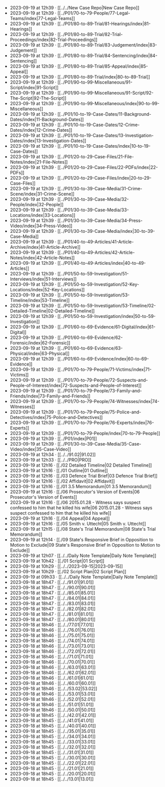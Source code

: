 - 2023-09-19 at 12h39 · [[../../New Case Repo|New Case Repo]]
- 2023-09-19 at 12h39 · [[../P01/70-to-79-People/77-Legal-Teams/index|77-Legal-Teams]]
- 2023-09-19 at 12h39 · [[../P01/80-to-89-Trial/81-Hearings/index|81-Hearings]]
- 2023-09-19 at 12h39 · [[../P01/80-to-89-Trial/82-Trial-Proceedings/index|82-Trial-Proceedings]]
- 2023-09-19 at 12h39 · [[../P01/80-to-89-Trial/83-Judgement/index|83-Judgement]]
- 2023-09-19 at 12h39 · [[../P01/80-to-89-Trial/84-Sentencing/index|84-Sentencing]]
- 2023-09-19 at 12h39 · [[../P01/80-to-89-Trial/85-Appeal/index|85-Appeal]]
- 2023-09-19 at 12h39 · [[../P01/80-to-89-Trial/index|80-to-89-Trial]]
- 2023-09-19 at 12h39 · [[../P01/90-to-99-Miscellaneous/91-Script/index|91-Script]]
- 2023-09-19 at 12h39 · [[../P01/90-to-99-Miscellaneous/91-Script/92-The-Script|92-The-Script]]
- 2023-09-19 at 12h39 · [[../P01/90-to-99-Miscellaneous/index|90-to-99-Miscellaneous]]
- 2023-09-19 at 12h39 · [[../P01/10-to-19-Case-Dates/11-Background-Dates/index|11-Background-Dates]]
- 2023-09-19 at 12h39 · [[../P01/10-to-19-Case-Dates/12-Crime-Dates/index|12-Crime-Dates]]
- 2023-09-19 at 12h39 · [[../P01/10-to-19-Case-Dates/13-Investigation-Dates/index|13-Investigation-Dates]]
- 2023-09-19 at 12h39 · [[../P01/10-to-19-Case-Dates/index|10-to-19-Case-Dates]]
- 2023-09-19 at 12h39 · [[../P01/20-to-29-Case-Files/21-File-Notes/index|21-File-Notes]]
- 2023-09-19 at 12h39 · [[../P01/20-to-29-Case-Files/22-PDFs/index|22-PDFs]]
- 2023-09-19 at 12h39 · [[../P01/20-to-29-Case-Files/index|20-to-29-Case-Files]]
- 2023-09-19 at 12h39 · [[../P01/30-to-39-Case-Media/31-Crime-Scene/index|31-Crime-Scene]]
- 2023-09-19 at 12h39 · [[../P01/30-to-39-Case-Media/32-People/index|32-People]]
- 2023-09-19 at 12h39 · [[../P01/30-to-39-Case-Media/33-Locations/index|33-Locations]]
- 2023-09-19 at 12h39 · [[../P01/30-to-39-Case-Media/34-Press-Video/index|34-Press-Video]]
- 2023-09-19 at 12h39 · [[../P01/30-to-39-Case-Media/index|30-to-39-Case-Media]]
- 2023-09-19 at 12h39 · [[../P01/40-to-49-Articles/41-Article-Archive/index|41-Article-Archive]]
- 2023-09-19 at 12h39 · [[../P01/40-to-49-Articles/42-Article-Notes/index|42-Article-Notes]]
- 2023-09-19 at 12h39 · [[../P01/40-to-49-Articles/index|40-to-49-Articles]]
- 2023-09-19 at 12h39 · [[../P01/50-to-59-Investigation/51-Interviews/index|51-Interviews]]
- 2023-09-19 at 12h39 · [[../P01/50-to-59-Investigation/52-Key-Locations/index|52-Key-Locations]]
- 2023-09-19 at 12h39 · [[../P01/50-to-59-Investigation/53-Timeline/index|53-Timeline]]
- 2023-09-19 at 12h39 · [[../P01/50-to-59-Investigation/53-Timeline/02-Detailed-Timeline|02-Detailed-Timeline]]
- 2023-09-19 at 12h39 · [[../P01/50-to-59-Investigation/index|50-to-59-Investigation]]
- 2023-09-19 at 12h39 · [[../P01/60-to-69-Evidence/61-Digital/index|61-Digital]]
- 2023-09-19 at 12h39 · [[../P01/60-to-69-Evidence/62-Forensic/index|62-Forensic]]
- 2023-09-19 at 12h39 · [[../P01/60-to-69-Evidence/63-Physical/index|63-Physical]]
- 2023-09-19 at 12h39 · [[../P01/60-to-69-Evidence/index|60-to-69-Evidence]]
- 2023-09-19 at 12h39 · [[../P01/70-to-79-People/71-Victims/index|71-Victims]]
- 2023-09-19 at 12h39 · [[../P01/70-to-79-People/72-Suspects-and-People-of-Interest/index|72-Suspects-and-People-of-Interest]]
- 2023-09-19 at 12h39 · [[../P01/70-to-79-People/73-Family-and-Friends/index|73-Family-and-Friends]]
- 2023-09-19 at 12h39 · [[../P01/70-to-79-People/74-Witnesses/index|74-Witnesses]]
- 2023-09-19 at 12h39 · [[../P01/70-to-79-People/75-Police-and-Detectives/index|75-Police-and-Detectives]]
- 2023-09-19 at 12h39 · [[../P01/70-to-79-People/76-Experts/index|76-Experts]]
- 2023-09-19 at 12h39 · [[../P01/70-to-79-People/index|70-to-79-People]]
- 2023-09-19 at 12h39 · [[../P01/index|P01]]
- 2023-09-19 at 12h39 · [[../P01/30-to-39-Case-Media/35-Case-Video/index|35-Case-Video]]
- 2023-09-19 at 12h34 · [[../../91.02|91.02]]
- 2023-09-19 at 12h33 · [[../../PRO|PRO]]
- 2023-09-19 at 12h16 · [[./02 Detailed Timeline|02 Detailed Timeline]]
- 2023-09-19 at 12h16 · [[./01 Outline|01 Outline]]
- 2023-09-19 at 12h16 · [[./03 Defence Trial Brief|03 Defence Trial Brief]]
- 2023-09-19 at 12h16 · [[./02 Affidavit|02 Affidavit]]
- 2023-09-19 at 12h16 · [[./01 3.5 Memorandum|01 3.5 Memorandum]]
- 2023-09-19 at 12h16 · [[./06 Prosecutor's Version of Events|06 Prosecutor's Version of Events]]
- 2023-09-19 at 12h16 · [[./06 2015.01.28 - Witness says suspect confessed to him that he killed his wife|06 2015.01.28 - Witness says suspect confessed to him that he killed his wife]]
- 2023-09-19 at 12h16 · [[./04 Appeal|04 Appeal]]
- 2023-09-19 at 12h16 · [[./05 Smith v. Uttecht|05 Smith v. Uttecht]]
- 2023-09-19 at 12h15 · [[./08 State's Trial Memorandum|08 State's Trial Memorandum]]
- 2023-09-19 at 12h14 · [[./09 State's Responsive Brief in Opposition to Motion to Exclude|09 State's Responsive Brief in Opposition to Motion to Exclude]]
- 2023-09-19 at 12h07 · [[../../Daily Note Template|Daily Note Template]]
- 2023-09-19 at 10h42 · [[./01 Script|01 Script]]
- 2023-09-19 at 10h29 · [[../../2023-09-15|2023-09-15]]
- 2023-09-19 at 10h29 · [[./02 Script Plan|02 Script Plan]]
- 2023-09-19 at 09h33 · [[../../Daily Note Template|Daily Note Template]]
- 2023-09-18 at 18h47 · [[../../91.01|91.01]]
- 2023-09-18 at 18h47 · [[../../90.01|90.01]]
- 2023-09-18 at 18h47 · [[../../85.01|85.01]]
- 2023-09-18 at 18h47 · [[../../84.01|84.01]]
- 2023-09-18 at 18h47 · [[../../83.01|83.01]]
- 2023-09-18 at 18h47 · [[../../82.01|82.01]]
- 2023-09-18 at 18h47 · [[../../81.01|81.01]]
- 2023-09-18 at 18h47 · [[../../80.01|80.01]]
- 2023-09-18 at 18h46 · [[../../77.01|77.01]]
- 2023-09-18 at 18h46 · [[../../76.01|76.01]]
- 2023-09-18 at 18h46 · [[../../75.01|75.01]]
- 2023-09-18 at 18h46 · [[../../74.01|74.01]]
- 2023-09-18 at 18h46 · [[../../73.01|73.01]]
- 2023-09-18 at 18h46 · [[../../72.01|72.01]]
- 2023-09-18 at 18h46 · [[../../71.01|71.01]]
- 2023-09-18 at 18h46 · [[../../70.01|70.01]]
- 2023-09-18 at 18h46 · [[../../63.01|63.01]]
- 2023-09-18 at 18h46 · [[../../62.01|62.01]]
- 2023-09-18 at 18h46 · [[../../61.01|61.01]]
- 2023-09-18 at 18h46 · [[../../60.01|60.01]]
- 2023-09-18 at 18h46 · [[../../53.02|53.02]]
- 2023-09-18 at 18h46 · [[../../53.01|53.01]]
- 2023-09-18 at 18h46 · [[../../52.01|52.01]]
- 2023-09-18 at 18h46 · [[../../51.01|51.01]]
- 2023-09-18 at 18h46 · [[../../50.01|50.01]]
- 2023-09-18 at 18h45 · [[../../42.01|42.01]]
- 2023-09-18 at 18h45 · [[../../41.01|41.01]]
- 2023-09-18 at 18h45 · [[../../40.01|40.01]]
- 2023-09-18 at 18h45 · [[../../35.01|35.01]]
- 2023-09-18 at 18h45 · [[../../34.01|34.01]]
- 2023-09-18 at 18h45 · [[../../33.01|33.01]]
- 2023-09-18 at 18h45 · [[../../32.01|32.01]]
- 2023-09-18 at 18h45 · [[../../31.01|31.01]]
- 2023-09-18 at 18h45 · [[../../30.01|30.01]]
- 2023-09-18 at 18h45 · [[../../22.01|22.01]]
- 2023-09-18 at 18h45 · [[../../21.01|21.01]]
- 2023-09-18 at 18h45 · [[../../20.01|20.01]]
- 2023-09-18 at 18h45 · [[../../13.01|13.01]]
